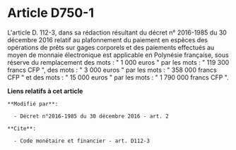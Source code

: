 # Article D750-1

L'article D. 112-3, dans sa rédaction résultant du décret n° 2016-1985 du 30 décembre 2016 relatif au plafonnement du
paiement en espèces des opérations de prêts sur gages corporels et des paiements effectués au moyen de monnaie électronique
est applicable en Polynésie française, sous réserve du remplacement des mots : " 1 000 euros " par les mots : " 119 300
francs CFP ", des mots : " 3 000 euros " par les mots : " 358 000 francs CFP " et des mots : " 15 000 euros " par les mots :
" 1 790 000 francs CFP ".

**Liens relatifs à cet article**

	**Modifié par**:

	  - Décret n°2016-1985 du 30 décembre 2016 - art. 2

	**Cite**:

	  - Code monétaire et financier - art. D112-3
